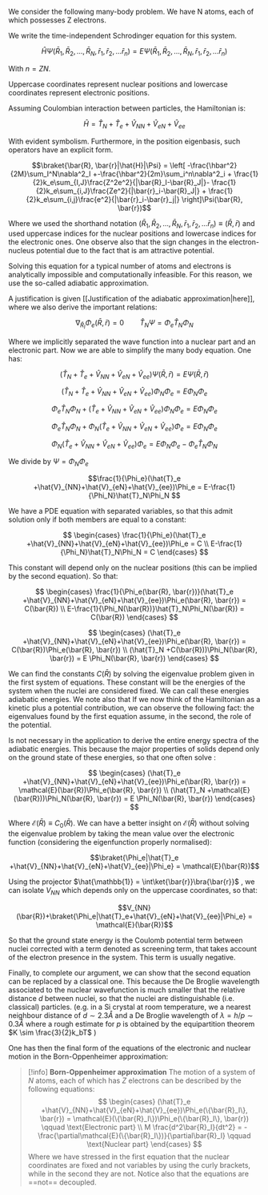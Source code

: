We consider the following many-body problem. We have N atoms, each of which possesses Z electrons. 

We write the time-independent Schrodinger equation for this system.

$$\hat{H}\Psi(\bar{R}_1,\bar{R}_2,\dots,\bar{R}_N,\bar{r}_1,\bar{r}_2, \dots\bar{r}_n) = E\Psi(\bar{R}_1,\bar{R}_2,\dots,\bar{R}_N,\bar{r}_1,\bar{r}_2, \dots\bar{r}_n) $$

With $n=ZN$.

Uppercase coordinates represent nuclear positions and lowercase coordinates represent electronic positions. 

Assuming Coulombian interaction between particles, the Hamiltonian is:

$$\hat{H} = \hat{T}_N +\hat{T}_e +\hat{V}_{NN}+\hat{V}_{eN}+\hat{V}_{ee} $$

With evident symbolism. Furthermore, in the position eigenbasis, such operators have an explicit form.

$$\braket{\bar{R}, \bar{r}|\hat{H}|\Psi} = \left[ -\frac{\hbar^2}{2M}\sum_I^N\nabla^2_I +-\frac{\hbar^2}{2m}\sum_i^n\nabla^2_i + \frac{1}{2}k_e\sum_{I,J}\frac{Z^2e^2}{|\bar{R}_I-\bar{R}_J|}- \frac{1}{2}k_e\sum_{i,J}\frac{Ze^2}{|\bar{r}_i-\bar{R}_J|} + \frac{1}{2}k_e\sum_{i,j}\frac{e^2}{|\bar{r}_i-\bar{r}_j|} \right]\Psi(\bar{R}, \bar{r})$$

Where we used the shorthand notation $(\bar{R}_1,\bar{R}_2,\dots,\bar{R}_N,\bar{r}_1,\bar{r}_2, \dots\bar{r}_n) \equiv (\bar{R},\bar{r})$ and used uppercase indices for the nuclear positions and lowercase indices for the electronic ones. One observe also that the sign changes in the electron-nucleus potential due to the fact that is am attractive potential.

Solving this equation for a typical number of atoms and electrons is analytically impossible and computationally infeasible. For this reason, we use the so-called adiabatic approximation. 

A justification is given [[Justification of the adiabatic approximation|here]], where we also derive the important relations:

$$\nabla_{\bar{R}_I} \Phi_e(\bar{R},\bar{r}) = 0 \qquad \hat{T}_N\Psi = \Phi_e\hat{T}_N\Phi_N $$

Where we implicitly separated the wave function into a nuclear part and an electronic part.
Now we are able to simplify the many body equation. One has:

$$(\hat{T}_N +\hat{T}_e +\hat{V}_{NN}+\hat{V}_{eN}+\hat{V}_{ee})\Psi(\bar{R}, \bar{r}) =E \Psi(\bar{R}, \bar{r})$$

$$(\hat{T}_N +\hat{T}_e +\hat{V}_{NN}+\hat{V}_{eN}+\hat{V}_{ee})\Phi_N\Phi_e = E\Phi_N\Phi_e$$

$$\Phi_e\hat{T}_N\Phi_N +(\hat{T}_e +\hat{V}_{NN}+\hat{V}_{eN}+\hat{V}_{ee})\Phi_N\Phi_e = E\Phi_N\Phi_e$$

$$\Phi_e\hat{T}_N\Phi_N +\Phi_N(\hat{T}_e +\hat{V}_{NN}+\hat{V}_{eN}+\hat{V}_{ee})\Phi_e = E\Phi_N\Phi_e$$

$$\Phi_N(\hat{T}_e +\hat{V}_{NN}+\hat{V}_{eN}+\hat{V}_{ee})\Phi_e = E\Phi_N\Phi_e-\Phi_e\hat{T}_N\Phi_N $$

We divide by $\Psi = \Phi_N\Phi_e$

$$\frac{1}{\Phi_e}(\hat{T}_e +\hat{V}_{NN}+\hat{V}_{eN}+\hat{V}_{ee})\Phi_e = E-\frac{1}{\Phi_N}\hat{T}_N\Phi_N $$

We have a PDE equation with separated variables, so that this admit solution only if both members are equal to a constant:

$$
\begin{cases}
\frac{1}{\Phi_e}(\hat{T}_e +\hat{V}_{NN}+\hat{V}_{eN}+\hat{V}_{ee})\Phi_e = C \\
E-\frac{1}{\Phi_N}\hat{T}_N\Phi_N = C
\end{cases}
$$

This constant will depend only on the nuclear positions (this can be implied by the second equation). So that:

$$
\begin{cases}
\frac{1}{\Phi_e(\bar{R}, \bar{r})}(\hat{T}_e +\hat{V}_{NN}+\hat{V}_{eN}+\hat{V}_{ee})\Phi_e(\bar{R}, \bar{r}) = C(\bar{R}) \\
E-\frac{1}{\Phi_N(\bar{R})}\hat{T}_N\Phi_N(\bar{R}) = C(\bar{R})
\end{cases}
$$

$$
\begin{cases}
(\hat{T}_e +\hat{V}_{NN}+\hat{V}_{eN}+\hat{V}_{ee})\Phi_e(\bar{R}, \bar{r}) = C(\bar{R})\Phi_e(\bar{R}, \bar{r}) \\
(\hat{T}_N +C(\bar{R}))\Phi_N(\bar{R}, \bar{r}) = E \Phi_N(\bar{R}, \bar{r})
\end{cases}
$$

We can find the constants $C(\bar{R})$ by solving the eigenvalue problem given in the first system of equations. These constant will be the energies of the system when the nuclei are considered fixed. We can call these energies adiabatic energies.
We note also that If we now think of the Hamiltonian as a kinetic plus a potential contribution, we can observe the following fact: the eigenvalues found by the first equation assume, in the second, the role of the potential.

Is not necessary in the application to derive the entire energy spectra of the adiabatic energies. This because the major properties of solids depend only on the ground state of these energies, so that one often solve :

$$
\begin{cases}
(\hat{T}_e +\hat{V}_{NN}+\hat{V}_{eN}+\hat{V}_{ee})\Phi_e(\bar{R}, \bar{r}) = \mathcal{E}(\bar{R})\Phi_e(\bar{R}, \bar{r}) \\
(\hat{T}_N +\mathcal{E}(\bar{R}))\Phi_N(\bar{R}, \bar{r}) = E \Phi_N(\bar{R}, \bar{r})
\end{cases}
$$

Where $\mathcal{E}(\bar{R}) \equiv C_0(\bar{R})$.
We can have a better insight on $\mathcal{E}(\bar{R})$ without solving the eigenvalue problem by taking the mean value over the electronic function (considering the eigenfunction properly normalised):

$$\braket{\Phi_e|\hat{T}_e +\hat{V}_{NN}+\hat{V}_{eN}+\hat{V}_{ee}|\Phi_e} = \mathcal{E}(\bar{R})$$

Using the projector $\hat{\mathbb{1}} = \int\ket{\bar{r}}\bra{\bar{r}}$ , we can isolate $V_{NN}$ which depends only on the uppercase coordinates, so that:

$$V_{NN}(\bar{R})+\braket{\Phi_e|\hat{T}_e+\hat{V}_{eN}+\hat{V}_{ee}|\Phi_e} = \mathcal{E}(\bar{R})$$

So that the ground state energy is the Coulomb potential term between nuclei corrected with a term denoted as screening term, that takes account of the electron presence in the system. This term is usually negative.

Finally, to complete our argument, we can show that the second equation can be replaced by a classical one.
This because the De Broglie wavelength associated to the nuclear wavefunction is much smaller that the relative distance $d$ between nuclei, so that the nuclei are distinguishable (i.e. classical) particles.
(e.g. in a Si crystal at room temperature, we a nearest neighbour distance of $d \sim 2.3 \mathring{A}$ and a De Broglie wavelength of $\lambda = h/p \sim 0.3 \mathring{A}$ where a rough estimate for $p$ is obtained by the equipartition theorem $K \sim \frac{3}{2}k_bT$  )

One has then the final form of the equations of the electronic and nuclear motion in the Born-Oppenheimer approximation:

>[!info] **Born-Oppenheimer approximation**
>The motion of a system of $N$ atoms, each of which has $Z$ electrons can be described by the following equations:
>$$ \begin{cases}
(\hat{T}_e +\hat{V}_{NN}+\hat{V}_{eN}+\hat{V}_{ee})\Phi_e(\{\bar{R}_I\}, \bar{r}) = \mathcal{E}(\{\bar{R}_I\})\Phi_e(\{\bar{R}_I\}, \bar{r}) \qquad \text{Electronic part} \\
M \frac{d^2\bar{R}_I}{dt^2} = -\frac{\partial\mathcal{E}(\{\bar{R}_I\})}{\partial\bar{R}_I} \qquad \text{Nuclear part}
\end{cases} $$
Where we have stressed in the first equation that the nuclear coordinates are fixed and not variables by using the curly brackets, while in the second they are not.
Notice also that the equations are ==not== decoupled.

